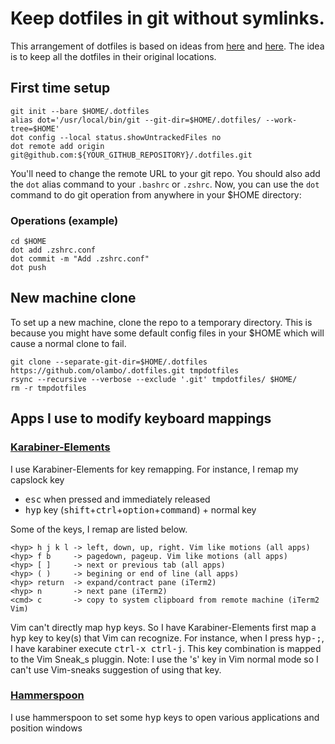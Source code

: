 # Keep dotfiles in git without symlinks.

This arrangement of dotfiles is based on ideas from [here](https://news.ycombinator.com/item?id=11070797) and [here](https://github.com/anandpiyer/.dotfiles/tree/master/.dotfiles). The idea is to keep all the dotfiles in their original locations.

## First time setup
```
git init --bare $HOME/.dotfiles
alias dot='/usr/local/bin/git --git-dir=$HOME/.dotfiles/ --work-tree=$HOME'
dot config --local status.showUntrackedFiles no
dot remote add origin git@github.com:${YOUR_GITHUB_REPOSITORY}/.dotfiles.git
```
You'll need to change the remote URL to your git repo. You should also add the `dot` alias command to your `.bashrc` or  `.zshrc`. Now, you can use the `dot` command to do git operation from anywhere in your $HOME directory:

### Operations (example)
```
cd $HOME
dot add .zshrc.conf
dot commit -m "Add .zshrc.conf"
dot push
```
## New machine clone
To set up a new machine, clone the repo to a temporary directory. This is because you might have some default config files in your $HOME which will cause a normal clone to fail.
```
git clone --separate-git-dir=$HOME/.dotfiles https://github.com/olambo/.dotfiles.git tmpdotfiles
rsync --recursive --verbose --exclude '.git' tmpdotfiles/ $HOME/
rm -r tmpdotfiles
```
## Apps I use to modify keyboard mappings

### [Karabiner-Elements](https://pqrs.org/osx/karabiner/)
I use Karabiner-Elements for key remapping. For instance, I remap my capslock key
- <kbd>esc</kbd> when pressed and immediately released
- <kbd>hyp</kbd> key (<kbd>shift</kbd>+<kbd>ctrl</kbd>+<kbd>option</kbd>+<kbd>command</kbd>) + normal key

Some of the keys, I remap are listed below.

```
<hyp> h j k l -> left, down, up, right. Vim like motions (all apps)
<hyp> f b     -> pagedown, pageup. Vim like motions (all apps)
<hyp> [ ]     -> next or previous tab (all apps)
<hyp> ( )     -> begining or end of line (all apps)
<hyp> return  -> expand/contract pane (iTerm2) 
<hyp> n       -> next pane (iTerm2) 
<cmd> c       -> copy to system clipboard from remote machine (iTerm2 Vim)
```
Vim can't directly map <kbd>hyp</kbd> keys. So I have Karabiner-Elements first map a <kbd>hyp</kbd> key to key(s) that Vim can recognize.
For instance, when I press <kbd>hyp-;</kbd>, I have karabiner execute <kbd>ctrl-x ctrl-j</kbd>. This key combination is mapped to the Vim Sneak_s pluggin. 
Note: I use the 's' key in Vim normal mode so I can't use Vim-sneaks suggestion of using that key.

### [Hammerspoon](https://www.hammerspoon.org)
I use hammerspoon to set some <kbd>hyp</kbd> keys to open various applications and position windows


